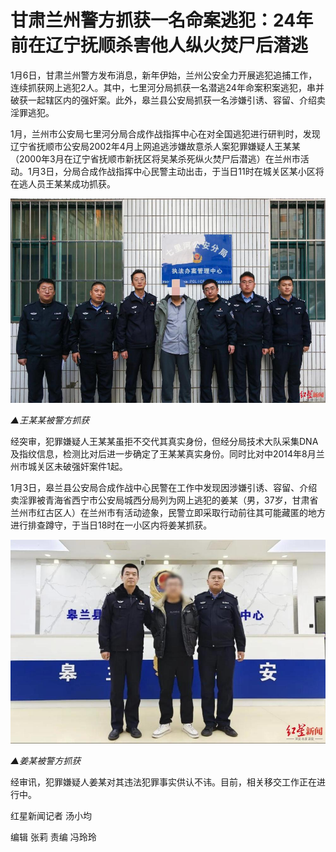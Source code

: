 # 甘肃兰州警方抓获一名命案逃犯：24年前在辽宁抚顺杀害他人纵火焚尸后潜逃

1月6日，甘肃兰州警方发布消息，新年伊始，兰州公安全力开展逃犯追捕工作，连续抓获网上逃犯2人。其中，七里河分局抓获一名潜逃24年命案积案逃犯，串并破获一起辖区内的强奸案。此外，皋兰县公安局抓获一名涉嫌引诱、容留、介绍卖淫罪逃犯。

1月，兰州市公安局七里河分局合成作战指挥中心在对全国逃犯进行研判时，发现辽宁省抚顺市公安局2002年4月上网追逃涉嫌故意杀人案犯罪嫌疑人王某某（2000年3月在辽宁省抚顺市新抚区将吴某杀死纵火焚尸后潜逃）在兰州市活动。1月3日，分局合成作战指挥中心民警主动出击，于当日11时在城关区某小区将在逃人员王某某成功抓获。

![edf39c38f9c31a284b0c570277cdf16e.jpg](https://raw.githubusercontent.com/qqhsx/qqnews_image/main/2024/01/06/甘肃兰州警方抓获一名命案逃犯：24年前在辽宁抚顺杀害他人纵火焚尸后潜逃/edf39c38f9c31a284b0c570277cdf16e.jpg)

_▲王某某被警方抓获_

经突审，犯罪嫌疑人王某某虽拒不交代其真实身份，但经分局技术大队采集DNA及指纹信息，检测比对后进一步确定了王某某真实身份。同时比对中2014年8月兰州市城关区未破强奸案件1起。

1月3日，皋兰县公安局合成作战中心民警在工作中发现因涉嫌引诱、容留、介绍卖淫罪被青海省西宁市公安局城西分局列为网上逃犯的姜某（男，37岁，甘肃省兰州市红古区人）在兰州市有活动迹象，民警立即采取行动前往其可能藏匿的地方进行排查蹲守，于当日18时在一小区内将姜某抓获。

![e948866b7975124eff34d538bfb07008.jpg](https://raw.githubusercontent.com/qqhsx/qqnews_image/main/2024/01/06/甘肃兰州警方抓获一名命案逃犯：24年前在辽宁抚顺杀害他人纵火焚尸后潜逃/e948866b7975124eff34d538bfb07008.jpg)

_▲姜某被警方抓获_

经审讯，犯罪嫌疑人姜某对其违法犯罪事实供认不讳。目前，相关移交工作正在进行中。

红星新闻记者 汤小均

编辑 张莉 责编 冯玲玲

